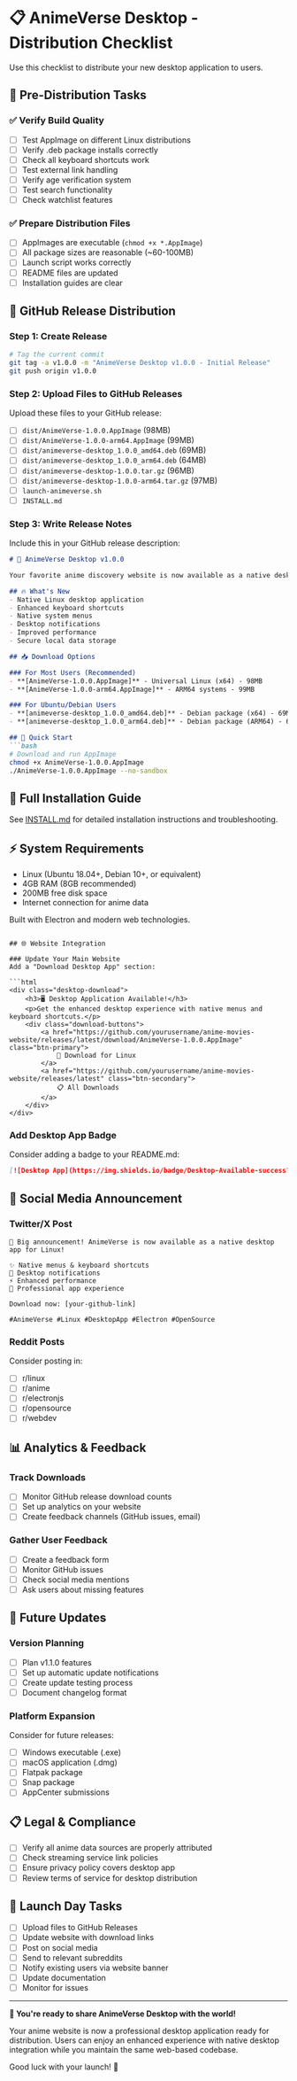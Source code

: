 # 📋 AnimeVerse Desktop - Distribution Checklist

Use this checklist to distribute your new desktop application to users.

## 🎯 Pre-Distribution Tasks

### ✅ Verify Build Quality
- [ ] Test AppImage on different Linux distributions
- [ ] Verify .deb package installs correctly
- [ ] Check all keyboard shortcuts work
- [ ] Test external link handling
- [ ] Verify age verification system
- [ ] Test search functionality
- [ ] Check watchlist features

### ✅ Prepare Distribution Files
- [ ] AppImages are executable (`chmod +x *.AppImage`)
- [ ] All package sizes are reasonable (~60-100MB)
- [ ] Launch script works correctly
- [ ] README files are updated
- [ ] Installation guides are clear

## 🚀 GitHub Release Distribution

### Step 1: Create Release
```bash
# Tag the current commit
git tag -a v1.0.0 -m "AnimeVerse Desktop v1.0.0 - Initial Release"
git push origin v1.0.0
```

### Step 2: Upload Files to GitHub Releases
Upload these files to your GitHub release:
- [ ] `dist/AnimeVerse-1.0.0.AppImage` (98MB)
- [ ] `dist/AnimeVerse-1.0.0-arm64.AppImage` (99MB)
- [ ] `dist/animeverse-desktop_1.0.0_amd64.deb` (69MB)
- [ ] `dist/animeverse-desktop_1.0.0_arm64.deb` (64MB)
- [ ] `dist/animeverse-desktop-1.0.0.tar.gz` (96MB)
- [ ] `dist/animeverse-desktop-1.0.0-arm64.tar.gz` (97MB)
- [ ] `launch-animeverse.sh`
- [ ] `INSTALL.md`

### Step 3: Write Release Notes
Include this in your GitHub release description:

```markdown
# 🎉 AnimeVerse Desktop v1.0.0

Your favorite anime discovery website is now available as a native desktop application!

## 🔥 What's New
- Native Linux desktop application
- Enhanced keyboard shortcuts
- Native system menus
- Desktop notifications
- Improved performance
- Secure local data storage

## 📥 Download Options

### For Most Users (Recommended)
- **[AnimeVerse-1.0.0.AppImage]** - Universal Linux (x64) - 98MB
- **[AnimeVerse-1.0.0-arm64.AppImage]** - ARM64 systems - 99MB

### For Ubuntu/Debian Users
- **[animeverse-desktop_1.0.0_amd64.deb]** - Debian package (x64) - 69MB
- **[animeverse-desktop_1.0.0_arm64.deb]** - Debian package (ARM64) - 64MB

## 🚀 Quick Start
```bash
# Download and run AppImage
chmod +x AnimeVerse-1.0.0.AppImage
./AnimeVerse-1.0.0.AppImage --no-sandbox
```

## 📖 Full Installation Guide
See [INSTALL.md](./INSTALL.md) for detailed installation instructions and troubleshooting.

## ⚡ System Requirements
- Linux (Ubuntu 18.04+, Debian 10+, or equivalent)
- 4GB RAM (8GB recommended)
- 200MB free disk space
- Internet connection for anime data

Built with Electron and modern web technologies. 
```

## 🌐 Website Integration

### Update Your Main Website
Add a "Download Desktop App" section:

```html
<div class="desktop-download">
    <h3>🖥️ Desktop Application Available!</h3>
    <p>Get the enhanced desktop experience with native menus and keyboard shortcuts.</p>
    <div class="download-buttons">
        <a href="https://github.com/yourusername/anime-movies-website/releases/latest/download/AnimeVerse-1.0.0.AppImage" class="btn-primary">
            📱 Download for Linux
        </a>
        <a href="https://github.com/yourusername/anime-movies-website/releases/latest" class="btn-secondary">
            📋 All Downloads
        </a>
    </div>
</div>
```

### Add Desktop App Badge
Consider adding a badge to your README.md:

```markdown
[![Desktop App](https://img.shields.io/badge/Desktop-Available-success?logo=linux&logoColor=white)](https://github.com/yourusername/anime-movies-website/releases/latest)
```

## 📱 Social Media Announcement

### Twitter/X Post
```
🚀 Big announcement! AnimeVerse is now available as a native desktop app for Linux! 

✨ Native menus & keyboard shortcuts
🔔 Desktop notifications  
⚡ Enhanced performance
📱 Professional app experience

Download now: [your-github-link]

#AnimeVerse #Linux #DesktopApp #Electron #OpenSource
```

### Reddit Posts
Consider posting in:
- [ ] r/linux
- [ ] r/anime 
- [ ] r/electronjs
- [ ] r/opensource
- [ ] r/webdev

## 📊 Analytics & Feedback

### Track Downloads
- [ ] Monitor GitHub release download counts
- [ ] Set up analytics on your website
- [ ] Create feedback channels (GitHub issues, email)

### Gather User Feedback
- [ ] Create a feedback form
- [ ] Monitor GitHub issues
- [ ] Check social media mentions
- [ ] Ask users about missing features

## 🔄 Future Updates

### Version Planning
- [ ] Plan v1.1.0 features
- [ ] Set up automatic update notifications
- [ ] Create update testing process
- [ ] Document changelog format

### Platform Expansion
Consider for future releases:
- [ ] Windows executable (.exe)
- [ ] macOS application (.dmg)
- [ ] Flatpak package
- [ ] Snap package
- [ ] AppCenter submissions

## 📋 Legal & Compliance

- [ ] Verify all anime data sources are properly attributed
- [ ] Check streaming service link policies
- [ ] Ensure privacy policy covers desktop app
- [ ] Review terms of service for desktop distribution

## 🎊 Launch Day Tasks

- [ ] Upload files to GitHub Releases
- [ ] Update website with download links
- [ ] Post on social media
- [ ] Send to relevant subreddits
- [ ] Notify existing users via website banner
- [ ] Update documentation
- [ ] Monitor for issues

---

**🎉 You're ready to share AnimeVerse Desktop with the world!**

Your anime website is now a professional desktop application ready for distribution. Users can enjoy an enhanced experience with native desktop integration while you maintain the same web-based codebase.

Good luck with your launch! 🚀
